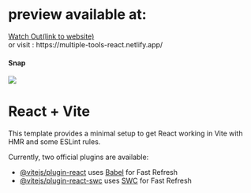 <h1>preview available at:</h1>
<a href="https://multiple-tools-react.netlify.app/">Watch Out(link to website)</a>
<br>
or visit : https://multiple-tools-react.netlify.app/
<h4>Snap</h4>
<div>
  <img src="https://github.com/suvedisamyog/react-multitools/assets/72150195/6f47250f-2772-45a6-a965-b2ab28de710a"/>
</div>




# React + Vite

This template provides a minimal setup to get React working in Vite with HMR and some ESLint rules.

Currently, two official plugins are available:

- [@vitejs/plugin-react](https://github.com/vitejs/vite-plugin-react/blob/main/packages/plugin-react/README.md) uses [Babel](https://babeljs.io/) for Fast Refresh
- [@vitejs/plugin-react-swc](https://github.com/vitejs/vite-plugin-react-swc) uses [SWC](https://swc.rs/) for Fast Refresh
